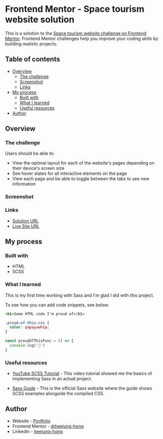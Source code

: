 # Frontend Mentor - Space tourism website solution

This is a solution to the [Space tourism website challenge on Frontend Mentor](https://www.frontendmentor.io/challenges/space-tourism-multipage-website-gRWj1URZ3). Frontend Mentor challenges help you improve your coding skills by building realistic projects. 

## Table of contents

- [Overview](#overview)
  - [The challenge](#the-challenge)
  - [Screenshot](#screenshot)
  - [Links](#links)
- [My process](#my-process)
  - [Built with](#built-with)
  - [What I learned](#what-i-learned)
  - [Useful resources](#useful-resources)
- [Author](#author)

## Overview

### The challenge

Users should be able to:

- View the optimal layout for each of the website's pages depending on their device's screen size
- See hover states for all interactive elements on the page
- View each page and be able to toggle between the tabs to see new information

### Screenshot



### Links

- [Solution URL](https://github.com/heejung-hong/space-tourism-website)
- [Live Site URL](https://your-live-site-url.com)

## My process


### Built with

- HTML
- SCSS

### What I learned

This is my first time working with Sass and I'm glad I did with this project.

To see how you can add code snippets, see below:

```html
<h1>Some HTML code I'm proud of</h1>
```
```css
.proud-of-this-css {
  color: papayawhip;
}
```
```js
const proudOfThisFunc = () => {
  console.log('🎉')
}
```

### Useful resources

- [YouTube SCSS Tutorial](https://www.youtube.com/watch?v=_a5j7KoflTs) - This video tutorial showed me the basics of implementing Sass in an actual project. 

- [Sass Guide](https://sass-lang.com/guide/) - This is the official Sass website where the guide shows SCSS examples alongside the compiled CSS.

## Author

- Website - [Portfolio](https://heejunghong.com)
- Frontend Mentor - [@heejung-hong](https://www.frontendmentor.io/profile/heejung-hong)
- LinkedIn - [heejung-hong](https://www.linkedin.com/in/heejung-hong/)


